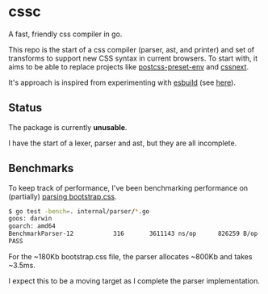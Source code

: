 # cssc
A fast, friendly css compiler in go.

This repo is the start of a css compiler (parser, ast, and printer) and set of transforms to support new CSS syntax in current browsers. To
start with, it aims to be able to replace projects like [postcss-preset-env](https://github.com/csstools/postcss-preset-env) and [cssnext](https://github.com/MoOx/postcss-cssnext).

It's approach is inspired from experimenting with [esbuild](https://github.com/evanw/esbuild) (see [here](https://github.com/evanw/esbuild/issues/111#issuecomment-673115702)).

## Status
The package is currently **unusable**.

I have the start of a lexer, parser and ast, but they are all incomplete.

## Benchmarks
To keep track of performance, I've been benchmarking performance on (partially) [parsing bootstrap.css](https://github.com/postcss/benchmark).

```bash
$ go test -bench=. internal/parser/*.go
goos: darwin
goarch: amd64
BenchmarkParser-12    	     316	   3611143 ns/op	  826259 B/op	   23787 allocs/op
PASS
```

For the ~180Kb bootstrap.css file, the parser allocates ~800Kb and takes ~3.5ms.

I expect this to be a moving target as I complete the parser implementation.
